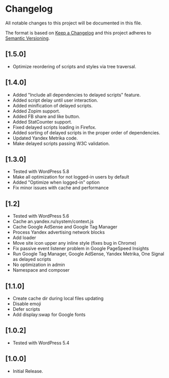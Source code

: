 # Changelog
All notable changes to this project will be documented in this file.

The format is based on [Keep a Changelog](http://keepachangelog.com/)
and this project adheres to [Semantic Versioning](http://semver.org/).

## [1.5.0]
* Optimize reordering of scripts and styles via tree traversal.

## [1.4.0]
* Added "Include all dependencies to delayed scripts" feature.
* Added script delay until user interaction.
* Added minification of delayed scripts.
* Added Zopim support.
* Added FB share and like button.
* Added StatCounter support.
* Fixed delayed scripts loading in Firefox.
* Added sorting of delayed scripts in the proper order of dependencies.
* Updated Yandex Metrika code.
* Make delayed scripts passing W3C validation.

## [1.3.0]
* Tested with WordPress 5.8
* Make all optimization for not logged-in users by default
* Added "Optimize when logged-in" option
* Fix minor issues with cache and performance

## [1.2]
* Tested with WordPress 5.6
* Cache an.yandex.ru/system/context.js
* Cache Google AdSense and Google Tag Manager
* Process Yandex advertising network blocks
* Add loader
* Move site icon upper any inline style (fixes bug in Chrome)
* Fix passive event listener problem in Google PageSpeed Insights
* Run Google Tag Manager, Google AdSense, Yandex Metrika, One Signal as delayed scripts
* No optimization in admin
* Namespace and composer

## [1.1.0]
* Create cache dir during local files updating
* Disable emoji
* Defer scripts
* Add display:swap for Google fonts

## [1.0.2]
* Tested with WordPress 5.4

## [1.0.0]
* Initial Release.
